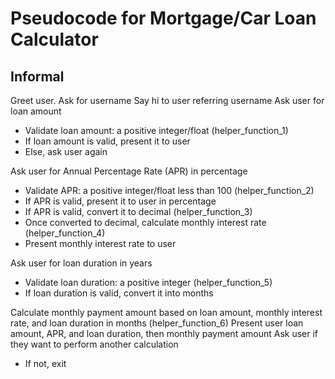 # Pseudocode for Mortgage/Car Loan Calculator
## Informal
Greet user. Ask for username
Say hi to user referring username
Ask user for loan amount
  - Validate loan amount: a positive integer/float (helper_function_1)
  - If loan amount is valid, present it to user
  - Else, ask user again

Ask user for Annual Percentage Rate (APR) in percentage
  - Validate APR: a positive integer/float less than 100 (helper_function_2)
  - If APR is valid, present it to user in percentage
  - If APR is valid, convert it to decimal (helper_function_3)
  - Once converted to decimal, calculate monthly interest rate (helper_function_4)
  - Present monthly interest rate to user

Ask user for loan duration in years
  - Validate loan duration: a positive integer (helper_function_5)
  - If loan duration is valid, convert it into months

Calculate monthly payment amount based on loan amount, monthly interest rate, and loan duration in months (helper_function_6)
Present user loan amount, APR, and loan duration, then monthly payment amount
Ask user if they want to perform another calculation
  - If not, exit
